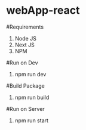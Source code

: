 # webApp-react

#Requirements
1. Node JS
2. Next JS
3. NPM

#Run on Dev
1. npm run dev

#Build Package
1. npm run build

#Run on Server
1. npm run start
